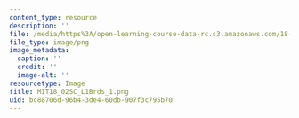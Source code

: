```yaml
---
content_type: resource
description: ''
file: /media/https%3A/open-learning-course-data-rc.s3.amazonaws.com/18-02sc-multivariable-calculus-fall-2010/bc88706d96b43de460db907f3c795b70_MIT18_02SC_L1Brds_1.png
file_type: image/png
image_metadata:
  caption: ''
  credit: ''
  image-alt: ''
resourcetype: Image
title: MIT18_02SC_L1Brds_1.png
uid: bc88706d-96b4-3de4-60db-907f3c795b70
---
```

